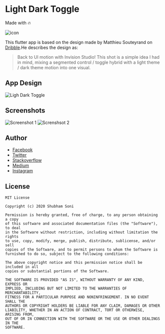 # Light Dark Toggle
Made with 🔥 

![icon](https://github.com/shubhamhackz/light_dark_toggle/blob/master/files/icon.png)

This flutter app is based on the design made by Matthieu Souteyrand on [Dribble](https://dribbble.com/shots/5846239-Light-dark-toggle-switch-InVision-Studio).He describes the design as: 
> Back to UI motion with Invision Studio! This shot is a simple idea I had in mind, mixing a segmented control / toggle hybrid with a light theme / dark theme motion into one visual.

## App Design 
![Ligh Dark Toggle](https://github.com/shubhamhackz/light_dark_toggle/blob/master/files/lightdark_concept_07.gif)

## Screenshots 
![Screenshot 1](https://github.com/shubhamhackz/light_dark_toggle/blob/master/files/mock2.png) ![Screnshsot 2](https://github.com/shubhamhackz/light_dark_toggle/blob/master/files/mockup2.png)

## Author 
- [Facebook](https://www.facebook.com/shubhamhackz)
- [Twitter](https://www.twitter.com/shubhamhackz)
- [Stackoverflow](https://stackoverflow.com)
- [Medium](https://www.medium.com)
- [Instagram](https://www.instagram.com/shubhamhackz)

## License 

```
MIT License

Copyright (c) 2020 Shubham Soni

Permission is hereby granted, free of charge, to any person obtaining a copy
of this software and associated documentation files (the "Software"), to deal
in the Software without restriction, including without limitation the rights
to use, copy, modify, merge, publish, distribute, sublicense, and/or sell
copies of the Software, and to permit persons to whom the Software is
furnished to do so, subject to the following conditions:

The above copyright notice and this permission notice shall be included in all
copies or substantial portions of the Software.

THE SOFTWARE IS PROVIDED "AS IS", WITHOUT WARRANTY OF ANY KIND, EXPRESS OR
IMPLIED, INCLUDING BUT NOT LIMITED TO THE WARRANTIES OF MERCHANTABILITY,
FITNESS FOR A PARTICULAR PURPOSE AND NONINFRINGEMENT. IN NO EVENT SHALL THE
AUTHORS OR COPYRIGHT HOLDERS BE LIABLE FOR ANY CLAIM, DAMAGES OR OTHER
LIABILITY, WHETHER IN AN ACTION OF CONTRACT, TORT OR OTHERWISE, ARISING FROM,
OUT OF OR IN CONNECTION WITH THE SOFTWARE OR THE USE OR OTHER DEALINGS IN THE
SOFTWARE.
```

